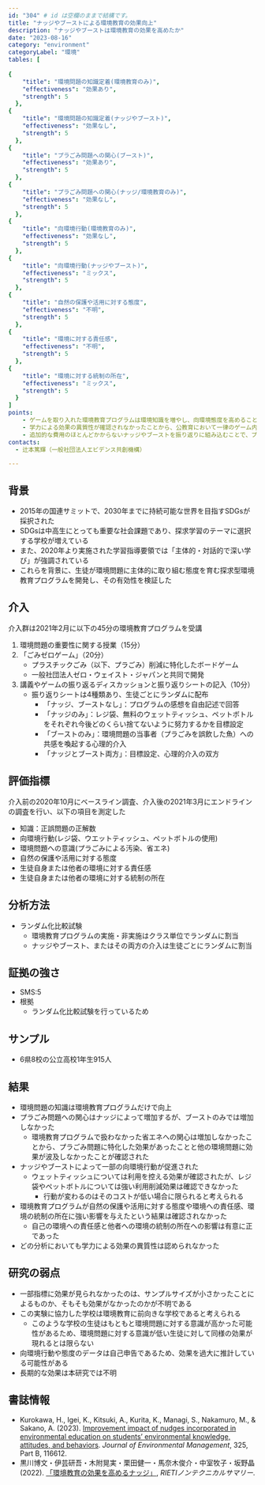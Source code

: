 ```yaml
---
id: "304" # id は空欄のままで結構です。
title: "ナッジやブーストによる環境教育の効果向上"
description: "ナッジやブーストは環境教育の効果を高めたか" 
date: "2023-08-16"
category: "environment" 
categoryLabel: "環境" 
tables: [
 
{
    "title": "環境問題の知識定着(環境教育のみ)", 
    "effectiveness": "効果あり",
    "strength": 5
  }, 
{
    "title": "環境問題の知識定着(ナッジやブースト)",
    "effectiveness": "効果なし",
    "strength": 5
  },
{
    "title": "プラごみ問題への関心(ブースト)", 
    "effectiveness": "効果あり", 
    "strength": 5
  }, 
{
    "title": "プラごみ問題への関心(ナッジ/環境教育のみ)",
    "effectiveness": "効果なし",
    "strength": 5
  }, 
{
    "title": "向環境行動(環境教育のみ)",
    "effectiveness": "効果なし",
    "strength": 5
  }, 
{
    "title": "向環境行動(ナッジやブースト)",
    "effectiveness": "ミックス",
    "strength": 5
  },
{
    "title": "自然の保護や活用に対する態度",
    "effectiveness": "不明",
    "strength": 5
  },
{
    "title": "環境に対する責任感",
    "effectiveness": "不明",
    "strength": 5
  },
{
    "title": "環境に対する統制の所在",
    "effectiveness": "ミックス",
    "strength": 5
  }
]
points:
    - ゲームを取り入れた環境教育プログラムは環境知識を増やし、向環境態度を高めることができる
    - 学力による効果の異質性が確認されなかったことから、公教育において一律のゲーム内容で教育することでも効果があると示唆される
    - 追加的な費用のほとんどかからないナッジやブーストを振り返りに組み込むことで、プラごみ問題への関心を高めたり、コストの低い向環境行動を促すことができる
contacts:
  - 辻本篤輝（一般社団法人エビデンス共創機構）

---
```


## 背景 
- 2015年の国連サミットで、2030年までに持続可能な世界を目指すSDGsが採択された
- SDGsは中高生にとっても重要な社会課題であり、探求学習のテーマに選択する学校が増えている
- また、2020年より実施された学習指導要領では「主体的・対話的で深い学び」が強調されている
- これらを背景に、生徒が環境問題に主体的に取り組む態度を育む探求型環境教育プログラムを開発し、その有効性を検証した

## 介入 
介入群は2021年2月に以下の45分の環境教育プログラムを受講
1. 環境問題の重要性に関する授業（15分）
1. 「ごみゼロゲーム」（20分）
	- プラスチックごみ（以下、プラごみ）削減に特化したボードゲーム
	- 一般社団法人ゼロ・ウェイスト・ジャパンと共同で開発
1. 講義やゲームの振り返るディスカッションと振り返りシートの記入（10分）
	- 振り返りシートは4種類あり、生徒ごとにランダムに配布
		- 「ナッジ、ブーストなし」：プログラムの感想を自由記述で回答
		- 「ナッジのみ」：レジ袋、無料のウェットティッシュ、ペットボトルをそれぞれ今後どのくらい捨てないように努力するかを目標設定
		- 「ブーストのみ」：環境問題の当事者（プラごみを誤飲した魚）への共感を喚起する心理的介入
		- 「ナッジとブースト両方」：目標設定、心理的介入の双方

## 評価指標
介入前の2020年10月にベースライン調査、介入後の2021年3月にエンドラインの調査を行い、以下の項目を測定した
- 知識：正誤問題の正解数
- 向環境行動(レジ袋、ウエットティッシュ、ペットボトルの使用)
- 環境問題への意識(プラごみによる汚染、省エネ)
- 自然の保護や活用に対する態度
- 生徒自身または他者の環境に対する責任感
- 生徒自身または他者の環境に対する統制の所在

## 分析方法
- ランダム化比較試験
  - 環境教育プログラムの実施・非実施はクラス単位でランダムに割当
  - ナッジやブースト、またはその両方の介入は生徒ごとにランダムに割当

## 証拠の強さ
- SMS:5
- 根拠 
    - ランダム化比較試験を行っているため

## サンプル
- 6県8校の公立高校1年生915人

## 結果
- 環境問題の知識は環境教育プログラムだけで向上
- プラごみ問題への関心はナッジによって増加するが、ブーストのみでは増加しなかった
	- 環境教育プログラムで扱わなかった省エネへの関心は増加しなかったことから、プラごみ問題に特化した効果があったことと他の環境問題に効果が波及しなかったことが確認された
- ナッジやブーストによって一部の向環境行動が促進された
	- ウェットティッシュについては利用を控える効果が確認されたが、レジ袋やペットボトルについては強い利用削減効果は確認できなかった
		- 行動が変わるのはそのコストが低い場合に限られると考えられる
- 環境教育プログラムが自然の保護や活用に対する態度や環境への責任感、環境の統制の所在に強い影響を与えたという結果は確認されなかった
	- 自己の環境への責任感と他者への環境の統制の所在への影響は有意に正であった
- どの分析においても学力による効果の異質性は認められなかった
	
## 研究の弱点
- 一部指標に効果が見られなかったのは、サンプルサイズが小さかったことによるものか、そもそも効果がなかったのかが不明である
- この実験に協力した学校は環境教育に前向きな学校であると考えられる
	- このような学校の生徒はもともと環境問題に対する意識が高かった可能性があるため、環境問題に対する意識が低い生徒に対して同様の効果が現れるとは限らない
- 向環境行動や態度のデータは自己申告であるため、効果を過大に推計している可能性がある
- 長期的な効果は本研究では不明

## 書誌情報
- Kurokawa, H., Igei, K., Kitsuki, A., Kurita, K., Managi, S., Nakamuro, M., & Sakano, A. (2023). [Improvement impact of nudges incorporated in environmental education on students’ environmental knowledge, attitudes, and behaviors](https://doi.org/10.1016/j.jenvman.2022.116612). *Journal of Environmental Management*, 325, Part B, 116612. 
- 黒川博文・伊芸研吾・木附晃実・栗田健一・馬奈木俊介・中室牧子・坂野晶 (2022). [「環境教育の効果を高めるナッジ」](https://www.rieti.go.jp/jp/publications/nts/22e047.html
), *RIETIノンテクニカルサマリー*. 
